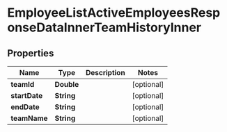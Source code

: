 

# EmployeeListActiveEmployeesResponseDataInnerTeamHistoryInner


## Properties

| Name | Type | Description | Notes |
|------------ | ------------- | ------------- | -------------|
|**teamId** | **Double** |  |  [optional] |
|**startDate** | **String** |  |  [optional] |
|**endDate** | **String** |  |  [optional] |
|**teamName** | **String** |  |  [optional] |



